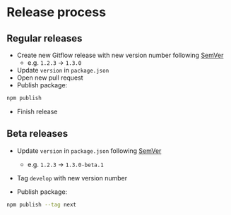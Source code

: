 # Release process

## Regular releases

-   Create new Gitflow release with new version number following [SemVer](https://semver.org/)
    -   e.g. `1.2.3` -> `1.3.0`
-   Update `version` in `package.json`
-   Open new pull request
-   Publish package:

```sh
npm publish
```

-   Finish release

## Beta releases

-   Update `version` in `package.json` following [SemVer](https://semver.org/)
    -   e.g. `1.2.3` -> `1.3.0-beta.1`
-   Tag `develop` with new version number

-   Publish package:

```sh
npm publish --tag next
```
